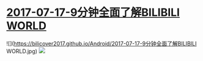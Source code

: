 # [2017-07-17-9分钟全面了解BILIBILI WORLD](https://www.bilibili.com/blackboard/activity-17bml-bw716.html)
![](https://bilicover2017.github.io/Android/2017-07-17-9分钟全面了解BILIBILI WORLD.jpg)
![](https://bilicover2017.github.io/iOS/2017-07-17.jpg)